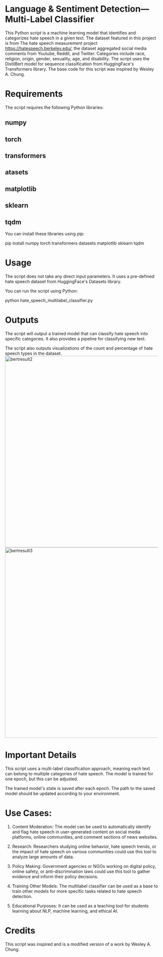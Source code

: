 # Language & Sentiment Detection—Multi-Label Classifier

This Python script is a machine learning model that identifies and categorizes hate speech in a given text. The dataset featured in this project is from The hate speech measurement project https://hatespeech.berkeley.edu/, the dataset aggregated social media comments from Youtube, Reddit, and Twitter. Categories include race, religion, origin, gender, sexuality, age, and disability. The script uses the DistilBert model for sequence classification from HuggingFace's Transformers library. The base code for this script was inspired by Wesley A. Chung.

# Requirements
The script requires the following Python libraries:

## numpy
## torch
## transformers
## atasets
## matplotlib
## sklearn
## tqdm 

You can install these libraries using pip:

pip install numpy torch transformers datasets matplotlib sklearn tqdm

# Usage
The script does not take any direct input parameters. It uses a pre-defined hate speech dataset from HuggingFace's Datasets library.

You can run the script using Python:

python hate_speech_multilabel_classifier.py

# Outputs
The script will output a trained model that can classify hate speech into specific categories. It also provides a pipeline for classifying new text.

The script also outputs visualizations of the count and percentage of hate speech types in the dataset.
<img width="629" alt="bertresult2" src="https://github.com/eugenefauntleroy/bertml_project/assets/51951486/99c370e5-a1e2-41bd-8bf1-8ed1d6bdde68">
<img width="626" alt="bertresult3" src="https://github.com/eugenefauntleroy/bertml_project/assets/51951486/a9f6ccde-e446-4790-a2b7-945b8ce9b40a">


# Important Details
This script uses a multi-label classification approach, meaning each text can belong to multiple categories of hate speech. The model is trained for one epoch, but this can be adjusted.

The trained model's state is saved after each epoch. The path to the saved model should be updated according to your environment.

# Use Cases:

1. Content Moderation: The model can be used to automatically identify and flag hate speech in user-generated content on social media platforms, online communities, and comment sections of news websites.

2. Research: Researchers studying online behavior, hate speech trends, or the impact of hate speech on various communities could use this tool to analyze large amounts of data.

3. Policy Making: Government agencies or NGOs working on digital policy, online safety, or anti-discrimination laws could use this tool to gather evidence and inform their policy decisions.

4. Training Other Models: The multilabel classifier can be used as a base to train other models for more specific tasks related to hate speech detection.

5. Educational Purposes: It can be used as a teaching tool for students learning about NLP, machine learning, and ethical AI.

# Credits
This script was inspired and is a modified version of a work by Wesley A. Chung.

